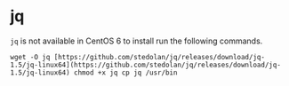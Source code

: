 # jq

`jq` is not available in CentOS 6 to install run the following commands.

```
wget -O jq [https://github.com/stedolan/jq/releases/download/jq-1.5/jq-linux64](https://github.com/stedolan/jq/releases/download/jq-1.5/jq-linux64) chmod +x jq cp jq /usr/bin
```

